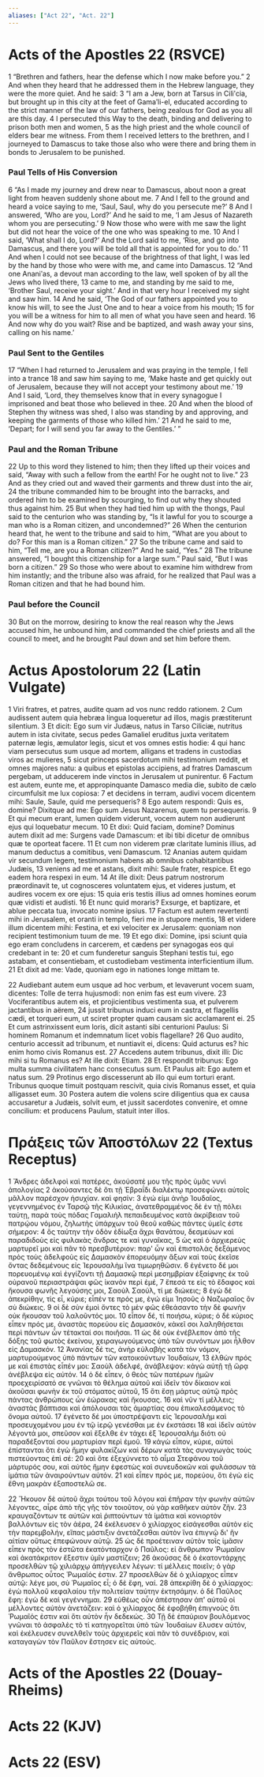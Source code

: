 ```yaml
---
aliases: ["Act 22", "Act. 22"]
---
```



# Acts of the Apostles 22 (RSVCE)

1 “Brethren and fathers, hear the defense which I now make before you.”
2 And when they heard that he addressed them in the Hebrew language, they were the more quiet. And he said:
3 “I am a Jew, born at Tarsus in Ciliʹcia, but brought up in this city at the feet of Gamaʹli-el, educated according to the strict manner of the law of our fathers, being zealous for God as you all are this day.
4 I persecuted this Way to the death, binding and delivering to prison both men and women,
5 as the high priest and the whole council of elders bear me witness. From them I received letters to the brethren, and I journeyed to Damascus to take those also who were there and bring them in bonds to Jerusalem to be punished.
### Paul Tells of His Conversion
6 “As I made my journey and drew near to Damascus, about noon a great light from heaven suddenly shone about me.
7 And I fell to the ground and heard a voice saying to me, ‘Saul, Saul, why do you persecute me?’
8 And I answered, ‘Who are you, Lord?’ And he said to me, ‘I am Jesus of Nazareth whom you are persecuting.’
9 Now those who were with me saw the light but did not hear the voice of the one who was speaking to me.
10 And I said, ‘What shall I do, Lord?’ And the Lord said to me, ‘Rise, and go into Damascus, and there you will be told all that is appointed for you to do.’
11 And when I could not see because of the brightness of that light, I was led by the hand by those who were with me, and came into Damascus.
12 “And one Ananiʹas, a devout man according to the law, well spoken of by all the Jews who lived there,
13 came to me, and standing by me said to me, ‘Brother Saul, receive your sight.’ And in that very hour I received my sight and saw him.
14 And he said, ‘The God of our fathers appointed you to know his will, to see the Just One and to hear a voice from his mouth;
15 for you will be a witness for him to all men of what you have seen and heard.
16 And now why do you wait? Rise and be baptized, and wash away your sins, calling on his name.’
### Paul Sent to the Gentiles
17 “When I had returned to Jerusalem and was praying in the temple, I fell into a trance
18 and saw him saying to me, ‘Make haste and get quickly out of Jerusalem, because they will not accept your testimony about me.’
19 And I said, ‘Lord, they themselves know that in every synagogue I imprisoned and beat those who believed in thee.
20 And when the blood of Stephen thy witness was shed, I also was standing by and approving, and keeping the garments of those who killed him.’
21 And he said to me, ‘Depart; for I will send you far away to the Gentiles.’ ”
### Paul and the Roman Tribune
22 Up to this word they listened to him; then they lifted up their voices and said, “Away with such a fellow from the earth! For he ought not to live.”
23 And as they cried out and waved their garments and threw dust into the air,
24 the tribune commanded him to be brought into the barracks, and ordered him to be examined by scourging, to find out why they shouted thus against him.
25 But when they had tied him up with the thongs, Paul said to the centurion who was standing by, “Is it lawful for you to scourge a man who is a Roman citizen, and uncondemned?”
26 When the centurion heard that, he went to the tribune and said to him, “What are you about to do? For this man is a Roman citizen.”
27 So the tribune came and said to him, “Tell me, are you a Roman citizen?” And he said, “Yes.”
28 The tribune answered, “I bought this citizenship for a large sum.” Paul said, “But I was born a citizen.”
29 So those who were about to examine him withdrew from him instantly; and the tribune also was afraid, for he realized that Paul was a Roman citizen and that he had bound him.
### Paul before the Council
30 But on the morrow, desiring to know the real reason why the Jews accused him, he unbound him, and commanded the chief priests and all the council to meet, and he brought Paul down and set him before them.


# Actus Apostolorum 22 (Latin Vulgate)

1 Viri fratres, et patres, audite quam ad vos nunc reddo rationem.
2 Cum audissent autem quia hebræa lingua loqueretur ad illos, magis præstiterunt silentium.
3 Et dicit: Ego sum vir Judæus, natus in Tarso Ciliciæ, nutritus autem in ista civitate, secus pedes Gamaliel eruditus juxta veritatem paternæ legis, æmulator legis, sicut et vos omnes estis hodie:
4 qui hanc viam persecutus sum usque ad mortem, alligans et tradens in custodias viros ac mulieres,
5 sicut princeps sacerdotum mihi testimonium reddit, et omnes majores natu: a quibus et epistolas accipiens, ad fratres Damascum pergebam, ut adducerem inde vinctos in Jerusalem ut punirentur.
6 Factum est autem, eunte me, et appropinquante Damasco media die, subito de cælo circumfulsit me lux copiosa:
7 et decidens in terram, audivi vocem dicentem mihi: Saule, Saule, quid me persequeris?
8 Ego autem respondi: Quis es, domine? Dixitque ad me: Ego sum Jesus Nazarenus, quem tu persequeris.
9 Et qui mecum erant, lumen quidem viderunt, vocem autem non audierunt ejus qui loquebatur mecum.
10 Et dixi: Quid faciam, domine? Dominus autem dixit ad me: Surgens vade Damascum: et ibi tibi dicetur de omnibus quæ te oporteat facere.
11 Et cum non viderem præ claritate luminis illius, ad manum deductus a comitibus, veni Damascum.
12 Ananias autem quidam vir secundum legem, testimonium habens ab omnibus cohabitantibus Judæis,
13 veniens ad me et astans, dixit mihi: Saule frater, respice. Et ego eadem hora respexi in eum.
14 At ille dixit: Deus patrum nostrorum præordinavit te, ut cognosceres voluntatem ejus, et videres justum, et audires vocem ex ore ejus:
15 quia eris testis illius ad omnes homines eorum quæ vidisti et audisti.
16 Et nunc quid moraris? Exsurge, et baptizare, et ablue peccata tua, invocato nomine ipsius.
17 Factum est autem revertenti mihi in Jerusalem, et oranti in templo, fieri me in stupore mentis,
18 et videre illum dicentem mihi: Festina, et exi velociter ex Jerusalem: quoniam non recipient testimonium tuum de me.
19 Et ego dixi: Domine, ipsi sciunt quia ego eram concludens in carcerem, et cædens per synagogas eos qui credebant in te:
20 et cum funderetur sanguis Stephani testis tui, ego astabam, et consentiebam, et custodiebam vestimenta interficientium illum.
21 Et dixit ad me: Vade, quoniam ego in nationes longe mittam te.

22 Audiebant autem eum usque ad hoc verbum, et levaverunt vocem suam, dicentes: Tolle de terra hujusmodi: non enim fas est eum vivere.
23 Vociferantibus autem eis, et projicientibus vestimenta sua, et pulverem jactantibus in aërem,
24 jussit tribunus induci eum in castra, et flagellis cædi, et torqueri eum, ut sciret propter quam causam sic acclamarent ei.
25 Et cum astrinxissent eum loris, dicit astanti sibi centurioni Paulus: Si hominem Romanum et indemnatum licet vobis flagellare?
26 Quo audito, centurio accessit ad tribunum, et nuntiavit ei, dicens: Quid acturus es? hic enim homo civis Romanus est.
27 Accedens autem tribunus, dixit illi: Dic mihi si tu Romanus es? At ille dixit: Etiam.
28 Et respondit tribunus: Ego multa summa civilitatem hanc consecutus sum. Et Paulus ait: Ego autem et natus sum.
29 Protinus ergo discesserunt ab illo qui eum torturi erant. Tribunus quoque timuit postquam rescivit, quia civis Romanus esset, et quia alligasset eum.
30 Postera autem die volens scire diligentius qua ex causa accusaretur a Judæis, solvit eum, et jussit sacerdotes convenire, et omne concilium: et producens Paulum, statuit inter illos.


# Πράξεις τῶν Ἀποστόλων 22 (Textus Receptus)

1 Ἄνδρες ἀδελφοὶ καὶ πατέρες, ἀκούσατέ μου τῆς πρὸς ὑμᾶς νυνὶ ἀπολογίας
2 ἀκούσαντες δὲ ὅτι τῇ Ἑβραΐδι διαλέκτῳ προσεφώνει αὐτοῖς μᾶλλον παρέσχον ἡσυχίαν. καὶ φησίν:
3 ἐγώ εἰμι ἀνὴρ Ἰουδαῖος, γεγεννημένος ἐν Ταρσῷ τῆς Κιλικίας, ἀνατεθραμμένος δὲ ἐν τῇ πόλει ταύτῃ, παρὰ τοὺς πόδας Γαμαλιὴλ πεπαιδευμένος κατὰ ἀκρίβειαν τοῦ πατρῴου νόμου, ζηλωτὴς ὑπάρχων τοῦ θεοῦ καθὼς πάντες ὑμεῖς ἐστε σήμερον:
4 ὃς ταύτην τὴν ὁδὸν ἐδίωξα ἄχρι θανάτου, δεσμεύων καὶ παραδιδοὺς εἰς φυλακὰς ἄνδρας τε καὶ γυναῖκας,
5 ὡς καὶ ὁ ἀρχιερεὺς μαρτυρεῖ μοι καὶ πᾶν τὸ πρεσβυτέριον: παρ' ὧν καὶ ἐπιστολὰς δεξάμενος πρὸς τοὺς ἀδελφοὺς εἰς Δαμασκὸν ἐπορευόμην ἄξων καὶ τοὺς ἐκεῖσε ὄντας δεδεμένους εἰς Ἰερουσαλὴμ ἵνα τιμωρηθῶσιν.
6 ἐγένετο δέ μοι πορευομένῳ καὶ ἐγγίζοντι τῇ Δαμασκῷ περὶ μεσημβρίαν ἐξαίφνης ἐκ τοῦ οὐρανοῦ περιαστράψαι φῶς ἱκανὸν περὶ ἐμέ,
7 ἔπεσά τε εἰς τὸ ἔδαφος καὶ ἤκουσα φωνῆς λεγούσης μοι, Σαοὺλ Σαούλ, τί με διώκεις;
8 ἐγὼ δὲ ἀπεκρίθην, τίς εἶ, κύριε; εἶπέν τε πρός με, ἐγώ εἰμι Ἰησοῦς ὁ Ναζωραῖος ὃν σὺ διώκεις.
9 οἱ δὲ σὺν ἐμοὶ ὄντες τὸ μὲν φῶς ἐθεάσαντο τὴν δὲ φωνὴν οὐκ ἤκουσαν τοῦ λαλοῦντός μοι.
10 εἶπον δέ, τί ποιήσω, κύριε; ὁ δὲ κύριος εἶπεν πρός με, ἀναστὰς πορεύου εἰς Δαμασκόν, κἀκεῖ σοι λαληθήσεται περὶ πάντων ὧν τέτακταί σοι ποιῆσαι.
11 ὡς δὲ οὐκ ἐνέβλεπον ἀπὸ τῆς δόξης τοῦ φωτὸς ἐκείνου, χειραγωγούμενος ὑπὸ τῶν συνόντων μοι ἦλθον εἰς Δαμασκόν.
12 Ἁνανίας δέ τις, ἀνὴρ εὐλαβὴς κατὰ τὸν νόμον, μαρτυρούμενος ὑπὸ πάντων τῶν κατοικούντων Ἰουδαίων,
13 ἐλθὼν πρός με καὶ ἐπιστὰς εἶπέν μοι: Σαοὺλ ἀδελφέ, ἀνάβλεψον: κἀγὼ αὐτῇ τῇ ὥρᾳ ἀνέβλεψα εἰς αὐτόν.
14 ὁ δὲ εἶπεν, ὁ θεὸς τῶν πατέρων ἡμῶν προεχειρίσατό σε γνῶναι τὸ θέλημα αὐτοῦ καὶ ἰδεῖν τὸν δίκαιον καὶ ἀκοῦσαι φωνὴν ἐκ τοῦ στόματος αὐτοῦ,
15 ὅτι ἔσῃ μάρτυς αὐτῷ πρὸς πάντας ἀνθρώπους ὧν ἑώρακας καὶ ἤκουσας.
16 καὶ νῦν τί μέλλεις; ἀναστὰς βάπτισαι καὶ ἀπόλουσαι τὰς ἁμαρτίας σου ἐπικαλεσάμενος τὸ ὄνομα αὐτοῦ.
17 ἐγένετο δέ μοι ὑποστρέψαντι εἰς Ἰερουσαλὴμ καὶ προσευχομένου μου ἐν τῷ ἱερῷ γενέσθαι με ἐν ἐκστάσει
18 καὶ ἰδεῖν αὐτὸν λέγοντά μοι, σπεῦσον καὶ ἔξελθε ἐν τάχει ἐξ Ἰερουσαλήμ διότι οὐ παραδέξονταί σου μαρτυρίαν περὶ ἐμοῦ.
19 κἀγὼ εἶπον, κύριε, αὐτοὶ ἐπίστανται ὅτι ἐγὼ ἤμην φυλακίζων καὶ δέρων κατὰ τὰς συναγωγὰς τοὺς πιστεύοντας ἐπὶ σέ:
20 καὶ ὅτε ἐξεχύννετο τὸ αἷμα Στεφάνου τοῦ μάρτυρός σου, καὶ αὐτὸς ἤμην ἐφεστὼς καὶ συνευδοκῶν καὶ φυλάσσων τὰ ἱμάτια τῶν ἀναιρούντων αὐτόν.
21 καὶ εἶπεν πρός με, πορεύου, ὅτι ἐγὼ εἰς ἔθνη μακρὰν ἐξαποστελῶ σε.

22 Ἤκουον δὲ αὐτοῦ ἄχρι τούτου τοῦ λόγου καὶ ἐπῆραν τὴν φωνὴν αὐτῶν λέγοντες, αἶρε ἀπὸ τῆς γῆς τὸν τοιοῦτον, οὐ γὰρ καθῆκεν αὐτὸν ζῆν.
23 κραυγαζόντων τε αὐτῶν καὶ ῥιπτούντων τὰ ἱμάτια καὶ κονιορτὸν βαλλόντων εἰς τὸν ἀέρα,
24 ἐκέλευσεν ὁ χιλίαρχος εἰσάγεσθαι αὐτὸν εἰς τὴν παρεμβολήν, εἴπας μάστιξιν ἀνετάζεσθαι αὐτὸν ἵνα ἐπιγνῷ δι' ἣν αἰτίαν οὕτως ἐπεφώνουν αὐτῷ.
25 ὡς δὲ προέτειναν αὐτὸν τοῖς ἱμᾶσιν εἶπεν πρὸς τὸν ἑστῶτα ἑκατόνταρχον ὁ Παῦλος: εἰ ἄνθρωπον Ῥωμαῖον καὶ ἀκατάκριτον ἔξεστιν ὑμῖν μαστίζειν;
26 ἀκούσας δὲ ὁ ἑκατοντάρχης προσελθὼν τῷ χιλιάρχῳ ἀπήγγειλεν λέγων: τί μέλλεις ποιεῖν; ὁ γὰρ ἄνθρωπος οὗτος Ῥωμαῖός ἐστιν.
27 προσελθὼν δὲ ὁ χιλίαρχος εἶπεν αὐτῷ: λέγε μοι, σὺ Ῥωμαῖος εἶ; ὁ δὲ ἔφη, ναί.
28 ἀπεκρίθη δὲ ὁ χιλίαρχος: ἐγὼ πολλοῦ κεφαλαίου τὴν πολιτείαν ταύτην ἐκτησάμην. ὁ δὲ Παῦλος ἔφη: ἐγὼ δὲ καὶ γεγέννημαι.
29 εὐθέως οὖν ἀπέστησαν ἀπ' αὐτοῦ οἱ μέλλοντες αὐτὸν ἀνετάζειν: καὶ ὁ χιλίαρχος δὲ ἐφοβήθη ἐπιγνοὺς ὅτι Ῥωμαῖός ἐστιν καὶ ὅτι αὐτὸν ἦν δεδεκώς.
30 Τῇ δὲ ἐπαύριον βουλόμενος γνῶναι τὸ ἀσφαλὲς τὸ τί κατηγορεῖται ὑπὸ τῶν Ἰουδαίων ἔλυσεν αὐτόν, καὶ ἐκέλευσεν συνελθεῖν τοὺς ἀρχιερεῖς καὶ πᾶν τὸ συνέδριον, καὶ καταγαγὼν τὸν Παῦλον ἔστησεν εἰς αὐτούς.


# Acts of the Apostles 22 (Douay-Rheims)


# Acts 22 (KJV)


# Acts 22 (ESV)

